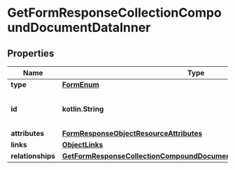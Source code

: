 
# GetFormResponseCollectionCompoundDocumentDataInner

## Properties
| Name | Type | Description | Notes |
| ------------ | ------------- | ------------- | ------------- |
| **type** | [**FormEnum**](FormEnum.md) |  |  |
| **id** | **kotlin.String** | ID of the form. Generated by Klaviyo. |  |
| **attributes** | [**FormResponseObjectResourceAttributes**](FormResponseObjectResourceAttributes.md) |  |  |
| **links** | [**ObjectLinks**](ObjectLinks.md) |  |  |
| **relationships** | [**GetFormResponseCollectionCompoundDocumentDataInnerAllOfRelationships**](GetFormResponseCollectionCompoundDocumentDataInnerAllOfRelationships.md) |  |  [optional] |



